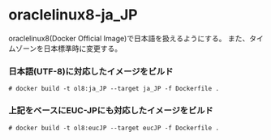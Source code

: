 # oraclelinux8-ja_JP
oraclelinux8(Docker Official Image)で日本語を扱えるようにする。
また、タイムゾーンを日本標準時に変更する。

### 日本語(UTF-8)に対応したイメージをビルド
```
# docker build -t ol8:ja_JP --target ja_JP -f Dockerfile .
```

### 上記をベースにEUC-JPにも対応したイメージをビルド
```
# docker build -t ol8:eucJP --target eucJP -f Dockerfile .
```
